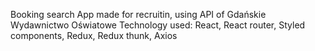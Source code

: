 Booking search App made for recruitin, using API of Gdańskie Wydawnictwo Oświatowe
Technology used:
React,
React router,
Styled components,
Redux,
Redux thunk,
Axios
